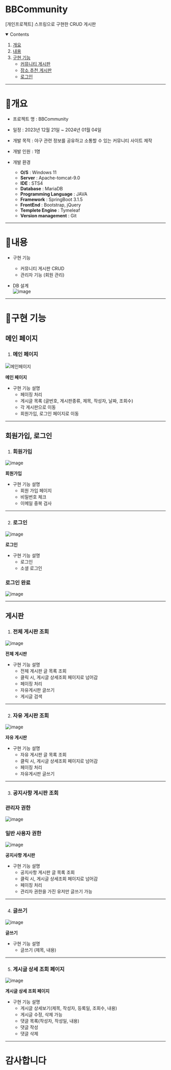 # BBCommunity
[개인프로젝트] 스프링으로 구현한 CRUD 게시판

<!-- contents -->
<details open="open">
  <summary>Contents</summary>
  <ol>
    <li>
      <a href="#개요">개요</a>
    </li>
    <li>
      <a href="#내용">내용</a>
    </li>
    <li><a href="#구현-기능">구현 기능</a>
      <ul>
        <li><a href="#community">커뮤니티 게시판</a></li>
        <li><a href="#place">장소 추천 게시판</a></li>
        <li><a href="#login">로그인</a></li>
      </ul>
    </li>
  </ol>
</details>

------------

# 📝개요

* 프로젝트 명 : BBCommunity

* 일정 : 2023년 12월 21일 ~ 2024년 01월 04일

* 개발 목적 : 야구 관련 정보를 공유하고 소통할 수 있는 커뮤니티 사이트 제작

* 개발 인원 : 1명
   
* 개발 환경
  - **O/S** : Windows 11
  - **Server** : Apache-tomcat-9.0
  - **IDE** : STS4
  - **Database** : MariaDB
  - **Programming Language** : JAVA
  - **Framework** : SpringBoot 3.1.5
  - **FrontEnd** : Bootstrap, jQuery
  - **Templete Engine** : Tymeleaf
  - **Version management** : Git
------------

# 📝내용

* 구현 기능
  - 커뮤니티 게시판 CRUD
  - 관리자 기능 (회원 관리)


* DB 설계<br>
![image](https://github.com/kjink98/BBCommunity/assets/113023365/4472bfb3-1a0c-4014-9652-66a5733a2212)

------------

# 📝구현 기능

## 메인 페이지

 1. <h3 id="place">메인 페이지</h3>
 
![메인페이지](https://github.com/kjink98/BBCommunity/assets/113023365/8142a3c0-67e0-434b-a772-3aa3e516a7ab)


  **메인 페이지**
   
  * 구현 기능 설명
    - 페이징 처리
    - 게시글 목록 (글번호, 게시판종류, 제목, 작성자, 날짜, 조회수)
    - 각 게시판으로 이동
    - 회원가입, 로그인 페이지로 이동

------------


## 회원가입, 로그인

1. <h3 id="login">회원가입</h3>
![image](https://github.com/kjink98/BBCommunity/assets/113023365/5964c0e7-d83f-4179-bc1a-489654993515)


**회원가입**

 * 구현 기능 설명
    - 회원 가입 페이지
    - 비밀번호 체크
    - 이메일 중복 검사

------------

2. <h3>로그인</h3>
![image](https://github.com/kjink98/BBCommunity/assets/113023365/8c1e20b9-1f34-4ad3-8a29-34390780866b)

**로그인**

 * 구현 기능 설명
    - 로그인
    - 소셜 로그인

### 로그인 완료
![image](https://github.com/kjink98/BBCommunity/assets/113023365/d6fd6fd6-0cd1-41a0-880f-95eedd5c1a0d)

------------

## 게시판


1. <h3 id="place">전체 게시판 조회</h3>

![image](https://github.com/kjink98/BBCommunity/assets/113023365/b3c940f4-a13f-4eb1-a827-b7e5d239584f)


  **전체 게시판**
  
  * 구현 기능 설명
    - 전체 게시판 글 목록 조회
    - 클릭 시, 게시글 상세조회 페이지로 넘어감
    - 페이징 처리
    - 자유게시판 글쓰기
    - 게시글 검색

------------


2. <h3 id="place">자유 게시판 조회</h3>
![image](https://github.com/kjink98/BBCommunity/assets/113023365/322f81d2-7cc9-4531-98ef-f4c4534f6d44)


  **자유 게시판**
  
  * 구현 기능 설명
    - 자유 게시판 글 목록 조회
    - 클릭 시, 게시글 상세조회 페이지로 넘어감
    - 페이징 처리
    - 자유게시판 글쓰기

------------

3. <h3 id="place">공지사항 게시판 조회</h3>
### 관리자 권한
![image](https://github.com/kjink98/BBCommunity/assets/113023365/9fcc2d30-455b-463e-9856-9db8e44109ec)

### 일반 사용자 권한
![image](https://github.com/kjink98/BBCommunity/assets/113023365/b03feba5-8af8-4d6a-bb42-81964c9f6f96)

  **공지사항 게시판**
  
  * 구현 기능 설명
    - 공지사항 게시판 글 목록 조회
    - 클릭 시, 게시글 상세조회 페이지로 넘어감
    - 페이징 처리
    - 관리자 권한을 가진 유저만 글쓰기 가능

------------


4. <h3 id="place">글쓰기</h3>

![image](https://github.com/kjink98/BBCommunity/assets/113023365/43100767-b755-44e4-a838-292be44163e7)

  **글쓰기**
  
  * 구현 기능 설명
    - 글쓰기 (제목, 내용)  
      
   ------------

   
5. <h3 id="place">게시글 상세 조회 페이지</h3>
![image](https://github.com/kjink98/BBCommunity/assets/113023365/09c4511f-ae3b-4680-9225-30bdb960d8fb)


  **게시글 상세 조회 페이지**
  
  * 구현 기능 설명
    - 게시글 상세보기(제목, 작성자, 등록일, 조회수, 내용)
    - 게시글 수정, 삭제 가능
    - 댓글 목록(작성자, 작성일, 내용)
    - 댓글 작성
    - 댓글 삭제

------------
# 감사합니다
    
<p align="center">
